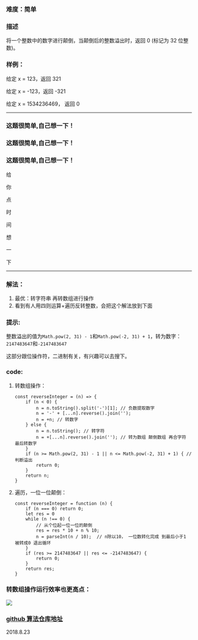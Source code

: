 
### 难度：简单

### 描述

将一个整数中的数字进行颠倒，当颠倒后的整数溢出时，返回 0 (标记为 32 位整数)。

### 样例：

给定 x = 123，返回 321

给定 x = -123，返回 -321

给定 x = 1534236469， 返回 0

---

### 这题很简单,自己想一下！

### 这题很简单,自己想一下！

### 这题很简单,自己想一下！

给

你

点

时

间

想

一

下

---

### 解法：

1. 最优：转字符串 再转数组进行操作
2. 看到有人用四则运算+遍历反转整数，会把这个解法放到下面

### 提示:

整数溢出的值为`Math.pow(2, 31) - 1`和`Math.pow(-2, 31) + 1`，转为数字：`2147483647`和`-2147483647`

这部分跟位操作符，二进制有关，有兴趣可以去搜下。

### code:

1.  转数组操作：

        const reverseInteger = (n) => {
            if (n < 0) {
                n = n.toString().split('-')[1]; // 负数提取数字
                n = '-' + [...n].reverse().join('');
                n = +n; // 转数字
            } else {
                n = n.toString(); // 转字符
                n = +[...n].reverse().join(''); // 转为数组 颠倒数组 再合字符 最后转数字
            }
            if (n >= Math.pow(2, 31) - 1 || n <= Math.pow(-2, 31) + 1) { // 判断溢出
                return 0;
            }
            return n;
        }

2.  遍历，一位一位颠倒：

        const reverseInteger = function (n) {
            if (n === 0) return 0;
            let res = 0
            while (n !== 0) {
                // 从个位起一位一位的颠倒
                res = res * 10 + n % 10;
                n = parseInt(n / 10);  // n除以10， 一位数转化完成 到最后小于1 被转成0 退出循环
            }
            if (res >= 2147483647 || res <= -2147483647) {
                return 0;
            }
            return res;
        }

### 转数组操作运行效率也更高点：

![](http://ww1.sinaimg.cn/large/005Y4rCogy1fujnet3b8vj318z0kh41p.jpg)


### [github 算法仓库地址](https://github.com/OBKoro1/Brush_algorithm)

2018.8.23